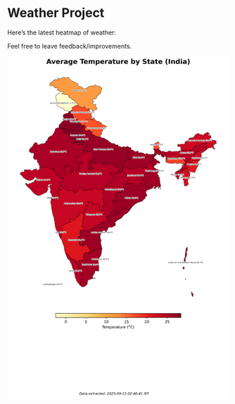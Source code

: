 # Weather Project

Here’s the latest heatmap of weather:

Feel free to leave feedback/improvements.

![India Heatmap](docs/assets/india_heatmap.png?v=C72F53)

